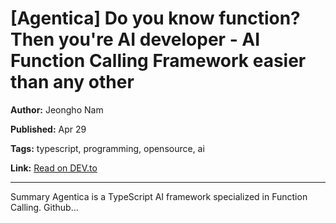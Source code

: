 # [Agentica] Do you know function? Then you're AI developer - AI Function Calling Framework easier than any other

**Author:** Jeongho Nam

**Published:** Apr 29

**Tags:** typescript, programming, opensource, ai

**Link:** [Read on DEV.to](https://dev.to/samchon/agentica-do-you-know-function-then-youre-ai-developer-1d9d)

---

Summary     Agentica is a TypeScript AI framework specialized in Function Calling.   Github...